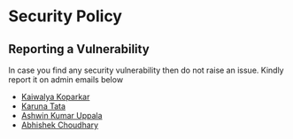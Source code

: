 # Security Policy

## Reporting a Vulnerability

In case you find any security vulnerability then do not raise an issue. Kindly report it on admin emails below
- [Kaiwalya Koparkar](mailto:kaiwalyakoparkar@gmail.com)
- [Karuna Tata](mailto:karunatata63@gmail.com)
- [Ashwin Kumar Uppala](mailto:kumarashwin2603@gmail.com)
- [Abhishek Choudhary](mailto:shreemaan.abhishek@gmail.com)
